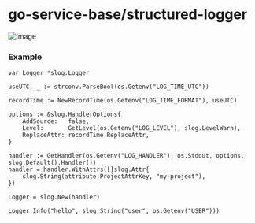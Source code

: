 go-service-base/structured-logger
=======

![Image](https://img.shields.io/github/v/tag/SENERGY-Platform/go-service-base?filter=structured-logger%2A&label=latest)

### Example

	var Logger *slog.Logger

	useUTC, _ := strconv.ParseBool(os.Getenv("LOG_TIME_UTC"))

	recordTime := NewRecordTime(os.Getenv("LOG_TIME_FORMAT"), useUTC)

	options := &slog.HandlerOptions{
		AddSource:   false,
		Level:       GetLevel(os.Getenv("LOG_LEVEL"), slog.LevelWarn),
		ReplaceAttr: recordTime.ReplaceAttr,
	}

	handler := GetHandler(os.Getenv("LOG_HANDLER"), os.Stdout, options, slog.Default().Handler())
	handler = handler.WithAttrs([]slog.Attr{
        slog.String(attribute.ProjectAttrKey, "my-project"),
	})

	Logger = slog.New(handler)

	Logger.Info("hello", slog.String("user", os.Getenv("USER")))